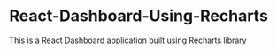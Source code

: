 # React-Dashboard-Using-Recharts
This is a React Dashboard application built using Recharts library
